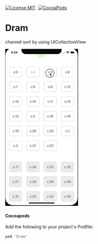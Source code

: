 [![License MIT](https://img.shields.io/badge/license-MIT-green.svg?style=flat)](https://raw.githubusercontent.com/emsihyo/Dram/master/LICENSE)&nbsp;
[![CocoaPods](http://img.shields.io/cocoapods/v/Dram.svg?style=flat)](http://cocoapods.org/?q=Dram)&nbsp;
# Dram

channel sort by using UICollectionView 

![](https://raw.githubusercontent.com/emsihyo/Dram/master/demo.gif)

#### Cocoapods

Add the following to your project's Podfile:
```ruby
pod 'Dram'
```

